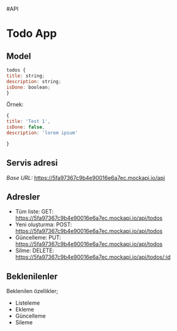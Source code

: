 #API 
# Todo App

## Model

```js
todos {
title: string;
description: string;
isDone: boolean;
}
```

Örnek:

```js
{
title: 'Test 1',
isDone: false,
description: 'lorem ipsum'

}
```

## Servis adresi

_Base URL:_ https://5fa97367c9b4e90016e6a7ec.mockapi.io/api

## Adresler

- Tüm liste: GET: <https://5fa97367c9b4e90016e6a7ec.mockapi.io/api/todos>
- Yeni oluşturma: POST: <https://5fa97367c9b4e90016e6a7ec.mockapi.io/api/todos>
- Güncelleme: PUT: <https://5fa97367c9b4e90016e6a7ec.mockapi.io/api/todos>
- Silme: DELETE: <https://5fa97367c9b4e90016e6a7ec.mockapi.io/api/todos/:id>

## Beklenilenler

Beklenilen özellikler;

- Listeleme
- Ekleme
- Güncelleme
- Sileme
